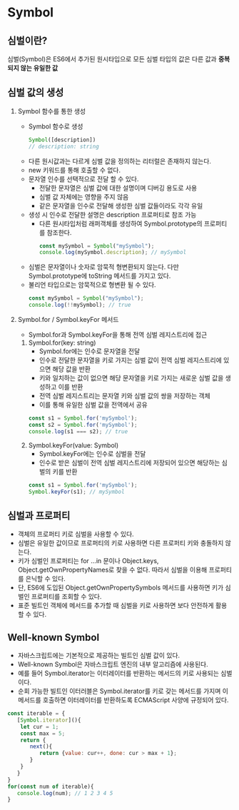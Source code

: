 # Symbol

## 심벌이란?
심벌(Symbol)은 ES6에서 추가된 원시타입으로 모든 심벌 타입의 값은 다른 값과 **중복되지 않는 유일한 값**

## 심벌 값의 생성

1. Symbol 함수를 통한 생성
    - Symbol 함수로 생성
       ```js
       Symbol([description])
       // description: string
       ```
    - 다른 원시값과는 다르게 심벌 값을 정의하는 리터럴은 존재하지 않는다.
    - new 키워드를 통해 호출할 수 없다.
    - 문자열 인수를 선택적으로 전달 할 수 있다. 
      - 전달한 문자열은 심벌 값에 대한 설명이며 디버깅 용도로 사용
      - 심벌 값 자체에는 영향을 주지 않음
      - 같은 문자열을 인수로 전달해 생성한 심벌 값들이라도 각각 유일
    - 생성 시 인수로 전달한 설명은 description 프로퍼티로 참조 가능 
      - 다른 원시타입처럼 래퍼객체를 생성하여 Symbol.prototype의 프로퍼티를 참조한다.
         ```js
         const mySymbol = Symbol("mySymbol");
         console.log(mySymbol.description); // mySymbol
         ```
    - 심벌은 문자열이나 숫자로 암묵적 형변환되지 않는다. 다만 Symbol.prototype에 toString 메서드를 가지고 있다.
    - 불리언 타입으로는 암묵적으로 형변환 될 수 있다.
      ```js
      const mySymbol = Symbol("mySymbol");
      console.log(!!mySymbol); // true
      ```

2. Symbol.for / Symbol.keyFor 메서드
   - Symbol.for과 Symbol.keyFor을 통해 전역 심벌 레지스트리에 접근
   1. Symbol.for(key: string)
      - Symbol.for에는 인수로 문자열을 전달
      - 인수로 전달한 문자열을 키로 가지는 심벌 값이 전역 심벌 레지스트리에 있으면 해당 값을 반환
      - 키와 일치하는 값이 없으면 해당 문자열을 키로 가지는 새로운 심벌 값을 생성하고 이를 반환
      - 전역 심벌 레지스트리는 문자열 키와 심벌 값의 쌍을 저장하는 객체
      - 이를 통해 유일한 심벌 값을 전역에서 공유
      ```js
      const s1 = Symbol.for('mySymbol');
      const s2 = Symbol.for('mySymbol');
      console.log(s1 === s2); // true
      ```
   2. Symbol.keyFor(value: Symbol)
       - Symbol.keyFor에는 인수로 심벌을 전달
       - 인수로 받은 심벌이 전역 심벌 레지스트리에 저장되어 있으면 해당하는 심벌의 키를 반환
      ```js
      const s1 = Symbol.for('mySymbol');
      Symbol.keyFor(s1); // mySymbol
      ```


## 심벌과 프로퍼티
- 객체의 프로퍼티 키로 심벌을 사용할 수 있다.
- 심벌은 유일한 값이므로 프로퍼티의 키로 사용하면 다른 프로퍼티 키와 충돌하지 않는다.
- 키가 심벌인 프로퍼티는 for ...in 문이나 Object.keys, Object.getOwnPropertyNames로 찾을 수 없다. 따라서 심벌을 이용해 프로퍼티를 은닉할 수 있다.
- 단, ES6에 도입된 Object.getOwnPropertySymbols 메서드를 사용하면 키가 심벌인 프로퍼티를 조회할 수 있다.
- 표준 빌트인 객체에 메서드를 추가할 때 심벌을 키로 사용하면 보다 안전하게 활용할 수 있다.

## Well-known Symbol
- 자바스크립트에는 기본적으로 제공하는 빌트인 심벌 값이 있다.
- Well-known Symbol은 자바스크립트 엔진의 내부 알고리즘에 사용된다.
- 예를 들어 Symbol.iterator는 이터레이터를 반환하는 메서드의 키로 사용되는 심벌이다.
- 순회 가능한 빌트인 이터러블은 Symbol.iterator를 키로 갖는 메서드를 가지며 이 메서드를 호출하면 이터레이터를 반환하도록 ECMAScript 사양에 규정되어 있다.

```js
const iterable = {
   [Symbol.iterator](){
    let cur = 1;
    const max = 5;
    return {
       next(){
          return {value: cur++, done: cur > max + 1};
       }
    }  
   }
}
for(const num of iterable){
   console.log(num); // 1 2 3 4 5
}
```